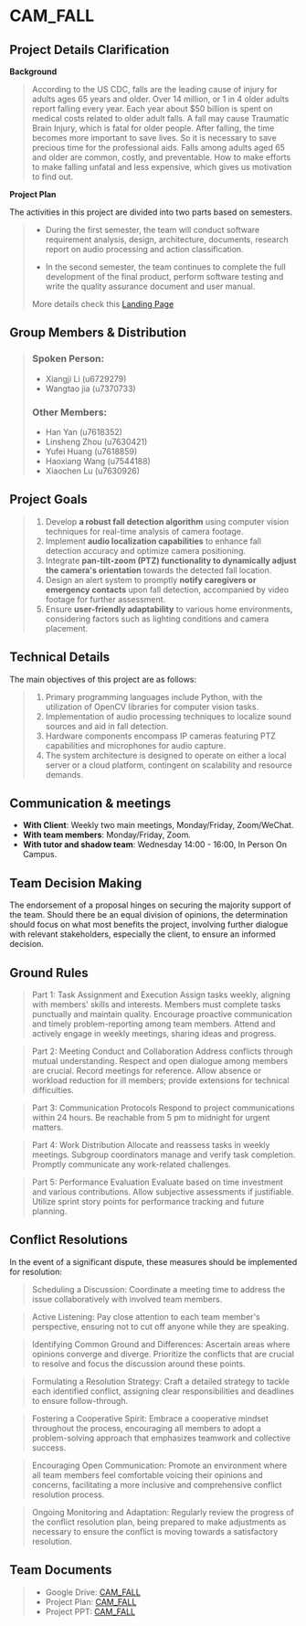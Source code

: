 # CAM_FALL

## Project Details Clarification
**Background**
>According to the US CDC, falls are the leading cause of injury for adults ages 65 years and older. Over 14 million, or 1 in 4 older adults report falling every year.
Each year about $50 billion is spent on medical costs related to older adult falls.
A fall may cause Traumatic Brain Injury, which is fatal for older people. After falling, the time becomes more important to save lives. 
So it is necessary to save precious time for the professional aids.
Falls among adults aged 65 and older are common, costly, and preventable. How to make efforts to make falling unfatal and less expensive, which gives us motivation to find out.

**Project Plan**

The activities in this project are divided into two parts based on semesters.
> - During the first semester, the team will conduct software requirement analysis, design, architecture, documents, research report on audio processing and action classification. 
>
> - In the second semester, the team continues to complete the full development of the final product, perform software testing and write the quality assurance document and user manual.
> 
> More details check this [Landing Page](https://sites.google.com/view/camfall/home) 

## Group Members & Distribution
> ### Spoken Person:
> - Xiangji Li (u6729279)
> - Wangtao jia (u7370733)
>### Other Members:
> - Han Yan (u7618352) 
> - Linsheng Zhou (u7630421)
> - Yufei Huang (u7618859)
> - Haoxiang Wang (u7544188)
> - Xiaochen Lu (u7630926)

## Project Goals
> <ol><li> Develop <strong>a robust fall detection algorithm</strong> using computer vision techniques for real-time analysis of camera footage.</li>
> <li> Implement <strong>audio localization capabilities</strong> to enhance fall detection accuracy and optimize camera positioning.</li>
> <li> Integrate <strong>pan-tilt-zoom (PTZ) functionality to dynamically adjust the camera's orientation</strong> towards the detected fall location.</li>
> <li> Design an alert system to promptly <strong>notify caregivers or emergency contacts</strong> upon fall detection, accompanied by video footage for further assessment.</li>
> <li> Ensure <strong>user-friendly adaptability</strong> to various home environments, considering factors such as lighting conditions and camera placement.</li></ol>

## Technical Details
The main objectives of this project are as follows:
> 1. Primary programming languages include Python, with the utilization of OpenCV libraries for computer vision tasks.	
> 2. Implementation of audio processing techniques to localize sound sources and aid in fall detection.	
> 3. Hardware components encompass IP cameras featuring PTZ capabilities and microphones for audio capture.
> 4. The system architecture is designed to operate on either a local server or a cloud platform, contingent on scalability and resource demands. 


## Communication &  meetings
- <strong>With Client</strong>: Weekly two main meetings, Monday/Friday, Zoom/WeChat.
- <strong>With team members</strong>: Monday/Friday, Zoom.
- <strong>With tutor and shadow team</strong>:  Wednesday 14:00 - 16:00, In Person On Campus.

## Team Decision Making
The endorsement of a proposal hinges on securing the majority support of the team. Should there be an equal division of opinions, 
the determination should focus on what most benefits the project, involving further dialogue with relevant stakeholders, especially the client, to ensure an informed decision.

## Ground Rules
>Part 1: Task Assignment and Execution
Assign tasks weekly, aligning with members' skills and interests.
Members must complete tasks punctually and maintain quality.
Encourage proactive communication and timely problem-reporting among team members.
Attend and actively engage in weekly meetings, sharing ideas and progress.

>Part 2: Meeting Conduct and Collaboration
Address conflicts through mutual understanding.
Respect and open dialogue among members are crucial.
Record meetings for reference.
Allow absence or workload reduction for ill members; provide extensions for technical difficulties.

>Part 3: Communication Protocols
Respond to project communications within 24 hours.
Be reachable from 5 pm to midnight for urgent matters.

>Part 4: Work Distribution
Allocate and reassess tasks in weekly meetings.
Subgroup coordinators manage and verify task completion.
Promptly communicate any work-related challenges.

>Part 5: Performance Evaluation
Evaluate based on time investment and various contributions.
Allow subjective assessments if justifiable.
Utilize sprint story points for performance tracking and future planning.

## Conflict Resolutions
In the event of a significant dispute, these measures should be implemented for resolution:

>Scheduling a Discussion: Coordinate a meeting time to address the issue collaboratively with involved team members.

>Active Listening: Pay close attention to each team member's perspective, ensuring not to cut off anyone while they are speaking.

>Identifying Common Ground and Differences: Ascertain areas where opinions converge and diverge. Prioritize the conflicts that are crucial to resolve and focus the discussion around these points.

>Formulating a Resolution Strategy: Craft a detailed strategy to tackle each identified conflict, assigning clear responsibilities and deadlines to ensure follow-through.

>Fostering a Cooperative Spirit: Embrace a cooperative mindset throughout the process, encouraging all members to adopt a problem-solving approach that emphasizes teamwork and collective success.

>Encouraging Open Communication: Promote an environment where all team members feel comfortable voicing their opinions and concerns, facilitating a more inclusive and comprehensive conflict resolution process.

>Ongoing Monitoring and Adaptation: Regularly review the progress of the conflict resolution plan, being prepared to make adjustments as necessary to ensure the conflict is moving towards a satisfactory resolution.

## Team Documents
> - Google Drive: [CAM_FALL](https://drive.google.com/drive/folders/12V82oPr8k9lfGV2OUOp5m7_T-CUSPD1q?usp=sharing)
> - Project Plan: [CAM_FALL](https://docs.google.com/spreadsheets/d/1ip9EEDipJdC9SIObPYP8uPJm-4xvLkT1vBTeaOzzqTw/edit?usp=sharing)
> - Project PPT: [CAM_FALL](https://docs.google.com/presentation/d/1OmfSGlF1L1vXUHwFf9lkToTIf5T2BsGEH4tTzuBUedk/edit?usp=sharing)


